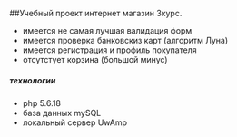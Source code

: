 ##Учебный проект интернет магазин 3курс.
- имеется не самая лучшая валидация форм
- имеется проверка банковскиз карт (алгоритм Луна)
- имеется регистрация и профиль покупателя
- отсутстует корзина (большой минус)

##### технологии 
- php 5.6.18
- база данных mySQL
- локальный сервер UwAmp